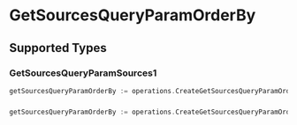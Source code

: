 # GetSourcesQueryParamOrderBy


## Supported Types

### GetSourcesQueryParamSources1

```go
getSourcesQueryParamOrderBy := operations.CreateGetSourcesQueryParamOrderByGetSourcesQueryParamSources1(operations.GetSourcesQueryParamSources1{/* values here */})
```

### 

```go
getSourcesQueryParamOrderBy := operations.CreateGetSourcesQueryParamOrderByArrayOfgetSourcesQueryParamSourcesOrderBy2([]operations.GetSourcesQueryParamSourcesOrderBy2{/* values here */})
```

